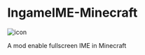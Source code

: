 # IngameIME-Minecraft
![icon](https://github.com/Windmill-City/IngameIME-Minecraft/blob/master/IngameIME-Icon.png)

A mod enable fullscreen IME in Minecraft